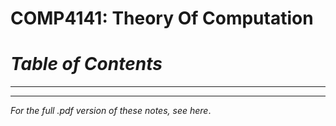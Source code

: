 # COMP4141: Theory Of Computation
# _Table of Contents_
---
---
_For the full .pdf version of these notes, see here_.
